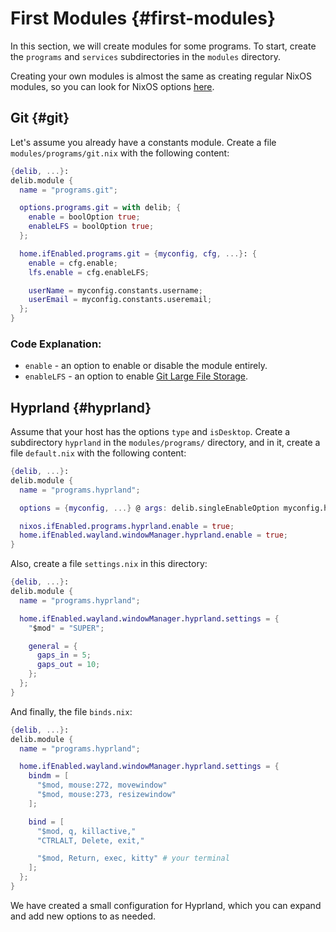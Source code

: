 # First Modules {#first-modules}
In this section, we will create modules for some programs. To start, create the `programs` and `services` subdirectories in the `modules` directory. 

Creating your own modules is almost the same as creating regular NixOS modules, so you can look for NixOS options [here](https://search.nixos.org/options?).

## Git {#git}
Let's assume you already have a constants module. Create a file `modules/programs/git.nix` with the following content:
```nix
{delib, ...}:
delib.module {
  name = "programs.git";

  options.programs.git = with delib; {
    enable = boolOption true;
    enableLFS = boolOption true;
  };

  home.ifEnabled.programs.git = {myconfig, cfg, ...}: {
    enable = cfg.enable;
    lfs.enable = cfg.enableLFS;

    userName = myconfig.constants.username;
    userEmail = myconfig.constants.useremail;
  };
}
```

### Code Explanation:
- `enable` - an option to enable or disable the module entirely.
- `enableLFS` - an option to enable [Git Large File Storage](https://github.com/git-lfs/git-lfs).

## Hyprland {#hyprland}
Assume that your host has the options `type` and `isDesktop`. Create a subdirectory `hyprland` in the `modules/programs/` directory, and in it, create a file `default.nix` with the following content:
```nix
{delib, ...}:
delib.module {
  name = "programs.hyprland";

  options = {myconfig, ...} @ args: delib.singleEnableOption myconfig.host.isDesktop args;

  nixos.ifEnabled.programs.hyprland.enable = true;
  home.ifEnabled.wayland.windowManager.hyprland.enable = true;
}
```

Also, create a file `settings.nix` in this directory:
```nix
{delib, ...}:
delib.module {
  name = "programs.hyprland";

  home.ifEnabled.wayland.windowManager.hyprland.settings = {
    "$mod" = "SUPER";

    general = {
      gaps_in = 5;
      gaps_out = 10;
    };
  };
}
```

And finally, the file `binds.nix`:
```nix
{delib, ...}:
delib.module {
  name = "programs.hyprland";

  home.ifEnabled.wayland.windowManager.hyprland.settings = {
    bindm = [
      "$mod, mouse:272, movewindow"
      "$mod, mouse:273, resizewindow"
    ];

    bind = [
      "$mod, q, killactive,"
      "CTRLALT, Delete, exit,"

      "$mod, Return, exec, kitty" # your terminal
    ];
  };
}
```

We have created a small configuration for Hyprland, which you can expand and add new options to as needed.
